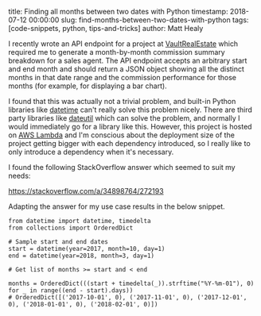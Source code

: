 title: Finding all months between two dates with Python
timestamp: 2018-07-12 00:00:00
slug: find-months-between-two-dates-with-python
tags: [code-snippets, python, tips-and-tricks]
author: Matt Healy

I recently wrote an API endpoint for a project at <a href="https://www.vaultrealestate.com.au/">VaultRealEstate</a> which required me to generate a month-by-month commission summary breakdown for a sales agent. The API endpoint accepts an arbitrary start and end month and should return a JSON object showing all the distinct months in that date range and the commission performance for those months (for example, for displaying a bar chart).

I found that this was actually not a trivial problem, and built-in Python libraries like <a href="https://docs.python.org/3/library/datetime.html">datetime</a> can't really solve this problem nicely. There are third party libraries like <a href="https://dateutil.readthedocs.io/en/stable/">dateutil</a> which can solve the problem, and normally I would immediately go for a library like this. However, this project is hosted on <a href="https://aws.amazon.com/lambda/">AWS Lambda</a> and I'm conscious about the deployment size of the project getting bigger with each dependency introduced, so I really like to only introduce a dependency when it's necessary.

I found the following StackOverflow answer which seemed to suit my needs:

<a href="https://stackoverflow.com/a/34898764/272193">https://stackoverflow.com/a/34898764/272193</a>

Adapting the answer for my use case results in the below snippet.


    from datetime import datetime, timedelta
    from collections import OrderedDict

    # Sample start and end dates
    start = datetime(year=2017, month=10, day=1)
    end = datetime(year=2018, month=3, day=1)

    # Get list of months >= start and < end

    months = OrderedDict(((start + timedelta(_)).strftime("%Y-%m-01"), 0) for _ in range((end - start).days)) 
    # OrderedDict([('2017-10-01', 0), ('2017-11-01', 0), ('2017-12-01', 0), ('2018-01-01', 0), ('2018-02-01', 0)])
